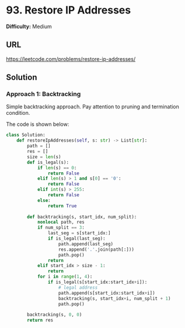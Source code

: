 # 93. Restore IP Addresses

**Difficulty:** Medium

## URL

https://leetcode.com/problems/restore-ip-addresses/

## Solution

### Approach 1: Backtracking

Simple backtracking approach. Pay attention to pruning and termination condition.

The code is shown below:

```python
class Solution:
    def restoreIpAddresses(self, s: str) -> List[str]:
        path = []
        res = []
        size = len(s)
        def is_legal(s):
            if len(s) == 0:
                return False
            elif len(s) > 1 and s[0] == '0':
                return False
            elif int(s) > 255:
                return False
            else:
                return True
            
        def backtracking(s, start_idx, num_split):
            nonlocal path, res
            if num_split == 3:
                last_seg = s[start_idx:]
                if is_legal(last_seg):
                    path.append(last_seg)
                    res.append('.'.join(path[:]))
                    path.pop()
                return
            elif start_idx > size - 1:
                return
            for i in range(1, 4):
                if is_legal(s[start_idx:start_idx+i]):
                    # legal address
                    path.append(s[start_idx:start_idx+i])
                    backtracking(s, start_idx+i, num_split + 1)
                    path.pop()
                    
        backtracking(s, 0, 0)
        return res
```
